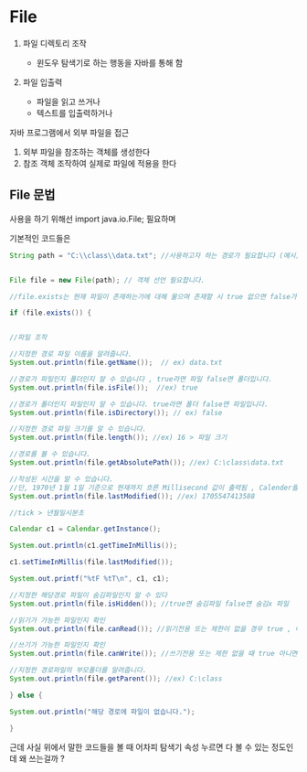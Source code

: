 
# File

1. 파일 디렉토리 조작
	- 윈도우 탐색기로 하는 행동을 자바를 통해 함

1. 파일 입출력
	- 파일을 읽고 쓰거나 
	- 텍스트를 입출력하거나

자바 프로그램에서 외부 파일을 접근 
1. 외부 파일을 참조하는 객체를 생성한다 
2. 참조 객체 조작하여 실제로 파일에 적용을 한다

## File 문법

사용을 하기 위해선 import java.io.File; 필요하며 

기본적인 코드들은

```java
String path = "C:\\class\\data.txt"; //사용하고자 하는 경로가 필요합니다 (예시)


File file = new File(path); // 객체 선언 필요합니다.

//file.exists는 현재 파일이 존재하는가에 대해 물으며 존재할 시 true 없으면 false가 출력됩니다.

if (file.exists()) { 


//파일 조작

//지정한 경로 파일 이름을 알려줍니다. 
System.out.println(file.getName());  // ex) data.txt

//경로가 파일인지 폴더인지 알 수 있습니다 , true라면 파일 false면 폴더입니다.
System.out.println(file.isFile());  //ex) true

//경로가 폴더인지 파일인지 알 수 있습니다. true라면 폴더 false면 파일입니다.
System.out.println(file.isDirectory()); // ex) false

//지정한 경로 파일 크기를 알 수 있습니다. 
System.out.println(file.length()); //ex) 16 > 파일 크기

//경로를 볼 수 있습니다.
System.out.println(file.getAbsolutePath()); //ex) C:\class\data.txt

//작성된 시간을 알 수 있습니다. 
//단, 1970년 1월 1일 기준으로 현재까지 흐른 Millisecond 값이 출력됨 , Calender를 통해 변환 할 수 있다.
System.out.println(file.lastModified()); //ex) 1705547413588

//tick > 년월일시분초

Calendar c1 = Calendar.getInstance();

System.out.println(c1.getTimeInMillis());

c1.setTimeInMillis(file.lastModified());

System.out.printf("%tF %tT\n", c1, c1);

//지정한 해당경로 파일이 숨김파일인지 알 수 있다
System.out.println(file.isHidden()); //true면 숨김파일 false면 숨김x 파일

//읽기가 가능한 파일인지 확인
System.out.println(file.canRead()); //읽기전용 또는 제한이 없을 경우 true , 아니면 false

//쓰기가 가능한 파일인지 확인
System.out.println(file.canWrite()); //쓰기전용 또는 제한 없을 때 true 아니면 false

//지정한 경로파일의 부모폴더를 알려줍니다.
System.out.println(file.getParent()); //ex) C:\class

} else {

System.out.println("해당 경로에 파일이 없습니다.");

}
```


근데 사실 위에서 말한 코드들을 볼 때 어차피 탐색기 속성 누르면 다 볼 수 있는 정도인데 왜 쓰는걸까  ? 


